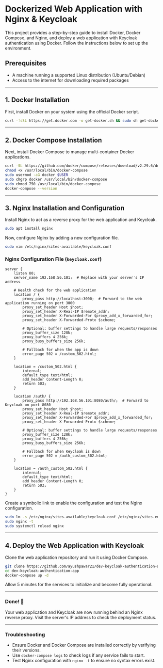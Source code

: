 # Dockerized Web Application with Nginx & Keycloak

This project provides a step-by-step guide to install Docker, Docker Compose, and Nginx, and deploy a web application with Keycloak authentication using Docker. Follow the instructions below to set up the environment.

## Prerequisites

- A machine running a supported Linux distribution (Ubuntu/Debian)
- Access to the internet for downloading required packages

---

## 1. Docker Installation

First, install Docker on your system using the official Docker script.

```bash
curl -fsSL https://get.docker.com -o get-docker.sh && sudo sh get-docker.sh
```

---

## 2. Docker Compose Installation

Next, install Docker Compose to manage multi-container Docker applications.

```bash
curl -SL https://github.com/docker/compose/releases/download/v2.29.6/docker-compose-linux-x86_64 -o /usr/local/bin/docker-compose
chmod +x /usr/local/bin/docker-compose
sudo usermod -aG docker $USER
sudo chgrp docker /usr/local/bin/docker-compose
sudo chmod 750 /usr/local/bin/docker-compose
docker-compose --version
```

---

## 3. Nginx Installation and Configuration

Install Nginx to act as a reverse proxy for the web application and Keycloak.

```bash
sudo apt install nginx
```

Now, configure Nginx by adding a new configuration file.

```bash
sudo vim /etc/nginx/sites-available/keycloak.conf
```

### Nginx Configuration File (`keycloak.conf`)

```nginx
server {
    listen 80;
    server_name 192.168.56.101;  # Replace with your server's IP address

    # Health check for the web application
    location / {
        proxy_pass http://localhost:3000;  # Forward to the web application running on port 3000
        proxy_set_header Host $host;
        proxy_set_header X-Real-IP $remote_addr;
        proxy_set_header X-Forwarded-For $proxy_add_x_forwarded_for;
        proxy_set_header X-Forwarded-Proto $scheme;

        # Optional: buffer settings to handle large requests/responses
        proxy_buffer_size 128k;
        proxy_buffers 4 256k;
        proxy_busy_buffers_size 256k;

        # Fallback for when the app is down
        error_page 502 = /custom_502.html;
    }

    location = /custom_502.html {
        internal;
        default_type text/html;
        add_header Content-Length 0;
        return 503;
    }

    location /auth/ {
        proxy_pass http://192.168.56.101:8080/auth/;  # Forward to Keycloak on port 8080
        proxy_set_header Host $host;
        proxy_set_header X-Real-IP $remote_addr;
        proxy_set_header X-Forwarded-For $proxy_add_x_forwarded_for;
        proxy_set_header X-Forwarded-Proto $scheme;

        # Optional: buffer settings to handle large requests/responses
        proxy_buffer_size 128k;
        proxy_buffers 4 256k;
        proxy_busy_buffers_size 256k;

        # Fallback for when Keycloak is down
        error_page 502 = /auth_custom_502.html;
    }

    location = /auth_custom_502.html {
        internal;
        default_type text/html;
        add_header Content-Length 0;
        return 503;
    }
}
```

Create a symbolic link to enable the configuration and test the Nginx configuration.

```bash
sudo ln -s /etc/nginx/sites-available/keycloak.conf /etc/nginx/sites-enabled/
sudo nginx -t
sudo systemctl reload nginx
```

---

## 4. Deploy the Web Application with Keycloak

Clone the web application repository and run it using Docker Compose.

```bash
git clone https://github.com/ayushpawar21/dev-keycloak-authentication-app.git
cd dev-keycloak-authentication-app
docker-compose up -d
```

Allow 5 minutes for the services to initialize and become fully operational.

---

### Done! 🎉

Your web application and Keycloak are now running behind an Nginx reverse proxy. Visit the server's IP address to check the deployment status.

---

### Troubleshooting

- Ensure Docker and Docker Compose are installed correctly by verifying their versions.
- Use `docker-compose logs` to check logs if any service fails to start.
- Test Nginx configuration with `nginx -t` to ensure no syntax errors exist.
